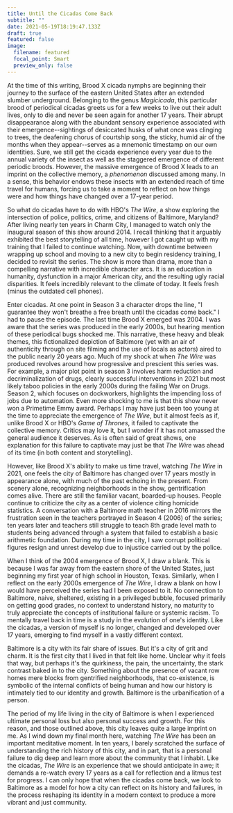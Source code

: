 ```yaml
---
title: Until the Cicadas Come Back
subtitle: ""
date: 2021-05-19T18:19:47.133Z
draft: true
featured: false
image:
  filename: featured
  focal_point: Smart
  preview_only: false
---
```

At the time of this writing, Brood X cicada nymphs are beginning their journey to the surface of the eastern United States after an extended slumber underground. Belonging to the genus *Magicicada*, this particular brood of periodical cicadas greets us for a few weeks to live out their adult lives, only to die and never be seen again for another 17 years. Their abrupt disappearance along with the abundant sensory experience associated with their emergence--sightings of desiccated husks of what once was clinging to trees, the deafening chorus of courtship song, the sticky, humid air of the months when they appear--serves as a mnemonic timestamp on our own identities. Sure, we still get the cicada experience every year due to the annual variety of the insect as well as the staggered emergence of different periodic broods. However, the massive emergence of Brood X leads to an imprint on the collective memory, a *phenomenon* discussed among many. In a sense, this behavior endows these insects with an extended reach of time travel for humans, forcing us to take a moment to reflect on how things were and how things have changed over a 17-year period.

So what do cicadas have to do with HBO's *The Wire*, a show exploring the intersection of police, politics, crime, and citizens of Baltimore, Maryland? After living nearly ten years in Charm City, I managed to watch only the inaugural season of this show around 2014. I recall thinking that it arguably exhibited the best storytelling of all time, however I got caught up with my training that I failed to continue watching. Now, with downtime between wrapping up school and moving to a new city to begin residency training, I decided to revisit the series. The show is more than drama, more than a compelling narrative with incredible character arcs. It is an education in humanity, dysfunction in a major American city, and the resulting ugly racial disparities. It feels incredibly relevant to the climate of today. It feels fresh (minus the outdated cell phones).

Enter cicadas. At one point in Season 3 a character drops the line, "I guarantee they won't breathe a free breath until the cicadas come back." I had to pause the episode. The last time Brood X emerged was 2004. I was aware that the series was produced in the early 2000s, but hearing mention of these periodical bugs shocked me. This narrative, these heavy and bleak themes, this fictionalized depiction of Baltimore (yet with an air of authenticity through on site filming and the use of locals as actors) aired to the public nearly 20 years ago. Much of my shock at when *The Wire* was produced revolves around how progressive and prescient this series was. For example, a major plot point in season 3 involves harm reduction and decriminalization of drugs, clearly successful interventions in 2021 but most likely taboo policies in the early 2000s during the failing War on Drugs. Season 2, which focuses on dockworkers, highlights the impending loss of jobs due to automation.  Even more shocking to me is that this show never won a Primetime Emmy award. Perhaps I may have just been too young at the time to appreciate the emergence of *The Wire*, but it almost feels as if, unlike Brood X or HBO's *Game of Thrones*, it failed to captivate the collective memory. Critics may love it, but I wonder if it has not amassed the general audience it deserves. As is often said of great shows, one explanation for this failure to captivate may just be that *The Wire* was ahead of its time (in both content and storytelling). 

However, like Brood X's ability to make us time travel, watching *The Wire* in 2021, one feels the city of Baltimore has changed over 17 years mostly in appearance alone, with much of the past echoing in the present. From scenery alone, recognizing neighborhoods in the show, gentrification comes alive. There are still the familiar vacant, boarded-up houses. People continue to criticize the city as a center of violence citing homicide statistics. A conversation with a Baltimore math teacher in 2016 mirrors the frustration seen in the teachers portrayed in Season 4 (2006) of the series; ten years later and teachers still struggle to teach 8th grade level math to students being advanced through a system that failed to establish a basic arithmetic foundation. During my time in the city, I saw corrupt political figures resign and unrest develop due to injustice carried out by the police. 

When I think of the 2004 emergence of Brood X, I draw a blank. This is because I was far away from the eastern shore of the United States, just beginning my first year of high school in Houston, Texas. Similarly, when I reflect on the early 2000s emergence of *The Wire*, I draw a blank on how I would have perceived the series had I been exposed to it. No connection to Baltimore, naive, sheltered, existing in a privileged bubble, focused primarily on getting good grades, no context to understand history, no maturity to truly appreciate the concepts of institutional failure or systemic racism. To mentally travel back in time is a study in the evolution of one's identity. Like the cicadas, a version of myself is no longer, changed and developed over 17 years, emerging to find myself in a vastly different context.

Baltimore is a city with its fair share of issues. But it's a city of grit and charm. It is the first city that I lived in that felt like home. Unclear why it feels that way, but perhaps it's the quirkiness, the pain, the uncertainty, the stark contrast baked in to the city. Something about the presence of vacant row homes mere blocks from gentrified neighborhoods, that co-existence, is symbolic of the internal conflicts of being human and how our history is intimately tied to our identity and growth. Baltimore is the urbanification of a person. 

The period of my life living in the city of Baltimore is when I experienced ultimate personal loss but also personal success and growth. For this reason, and those outlined above, this city leaves quite a large imprint on me. As I wind down my final month here, watching *The Wire* has been an important meditative moment. In ten years, I barely scratched the surface of understanding the rich history of this city, and in part, that is a personal failure to dig deep and learn more about the community that I inhabit. Like the cicadas, *The Wire* is an experience that we should anticipate in awe; it demands a re-watch every 17 years as a call for reflection and a litmus test for progress. I can only hope that when the cicadas come back, we look to Baltimore as a model for how a city can reflect on its history and failures, in the process reshaping its identity in a modern context to produce a more vibrant and just community.